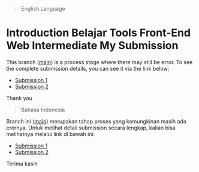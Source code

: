 > English Language

# Introduction Belajar Tools Front-End Web Intermediate My Submission

This branch ([main](https://github.com/wilsonoey60/Belajar-Tools-Front-End-Web-Intermediate)) is a process stage where there may still be error. To see the complete submission details, you can see it via the link below:

-   [Submission 1](https://github.com/wilsonoey60/Belajar-Tools-Front-End-Web-Intermediate/tree/submission-1)
-   [Submission 2](https://github.com/wilsonoey60/Belajar-Tools-Front-End-Web-Intermediate/tree/submission-1)

Thank you

> Bahasa Indonesia

Branch ini ([main](https://github.com/wilsonoey60/Belajar-Tools-Front-End-Web-Intermediate)) merupakan tahap proses yang kemungkinan masih ada erornya. Untuk melihat detail submission secara lengkap, kalian bisa melihatnya melalui link di bawah ini:

-   [Submission 1](https://github.com/wilsonoey60/Belajar-Tools-Front-End-Web-Intermediate/tree/submission-1)
-   [Submission 2](https://github.com/wilsonoey60/Belajar-Tools-Front-End-Web-Intermediate/tree/submission-1)

Terima kasih
